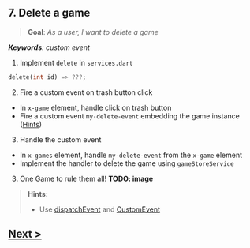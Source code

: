 ## 7. Delete a game
> **Goal**: _As a user, I want to delete a game_

_**Keywords**: custom event_

1. Implement `delete` in `services.dart`

  ```Dart
  delete(int id) => ???;
  ```
2. Fire a custom event on trash button click
  - In `x-game` element, handle click on trash button
  - Fire a custom event `my-delete-event` embedding the game instance ([Hints](#hints))
3. Handle the custom event
  - In `x-games` element, handle `my-delete-event` from the `x-game` element
  - Implement the handler to delete the game using `gameStoreService`
3. One Game to rule them all!
  **TODO: image**

<a name="hints"></a>
> **Hints:**
>
> - Use [dispatchEvent](https://api.dartlang.org/docs/channels/stable/latest/dart_html/EventTarget.html#dispatchEvent) and [CustomEvent](https://api.dartlang.org/docs/channels/stable/latest/dart_html/CustomEvent.html)


## [Next >](user-story-8.md)
